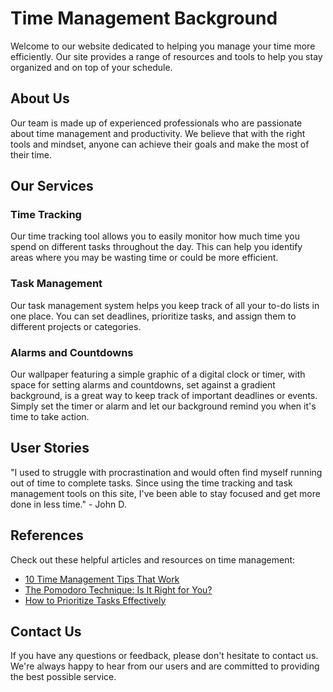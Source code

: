 <!--font:Great Vibes-->

# Time Management Background

Welcome to our website dedicated to helping you manage your time more efficiently. Our site provides a range of resources and tools to help you stay organized and on top of your schedule. 

## About Us

Our team is made up of experienced professionals who are passionate about time management and productivity. We believe that with the right tools and mindset, anyone can achieve their goals and make the most of their time. 

## Our Services

### Time Tracking

Our time tracking tool allows you to easily monitor how much time you spend on different tasks throughout the day. This can help you identify areas where you may be wasting time or could be more efficient.

### Task Management

Our task management system helps you keep track of all your to-do lists in one place. You can set deadlines, prioritize tasks, and assign them to different projects or categories.

### Alarms and Countdowns

Our wallpaper featuring a simple graphic of a digital clock or timer, with space for setting alarms and countdowns, set against a gradient background, is a great way to keep track of important deadlines or events. Simply set the timer or alarm and let our background remind you when it's time to take action.

## User Stories

"I used to struggle with procrastination and would often find myself running out of time to complete tasks. Since using the time tracking and task management tools on this site, I've been able to stay focused and get more done in less time." - John D.

## References

Check out these helpful articles and resources on time management:

- [10 Time Management Tips That Work](#)
- [The Pomodoro Technique: Is It Right for You?](#)
- [How to Prioritize Tasks Effectively](#)

## Contact Us

If you have any questions or feedback, please don't hesitate to contact us. We're always happy to hear from our users and are committed to providing the best possible service.

<!--

Write me content for website with wallpaper which alt text is:

"A wallpaper featuring a simple graphic of a digital clock or timer, with space for setting alarms and countdowns, set against a gradient background."

The name/title of the page should not be 1:1 copy of the alt text but rather a real content of the website which is using this wallpaper.

- Use markdown format 
- Start with heading
- Heading should be short and concise
- The content should look like a real website 
- The website should not be about the wallpaper, wallpaper is just a related background
- Heading should be contain work "wallpaper" or "background"
- Include real sections like references, contact, user stories, etc. use things relevant to the page purpose.
- Feel free to use structure like headings, bullets, numbering, blockquotes, paragraphs, horizontal lines, etc.
- You can use formatting like bold or _italic_
- You can include UTF-8 emojis
- Links should be only #hash anchors (and you can refer to the document itself)
- Do not include images


---


# Time Management Background

Welcome to our website dedicated to helping you manage your time more efficiently. Our site provides a range of resources and tools to help you stay organized and on top of your schedule. 

## About Us

Our team is made up of experienced professionals who are passionate about time management and productivity. We believe that with the right tools and mindset, anyone can achieve their goals and make the most of their time. 

## Our Services

### Time Tracking

Our time tracking tool allows you to easily monitor how much time you spend on different tasks throughout the day. This can help you identify areas where you may be wasting time or could be more efficient.

### Task Management

Our task management system helps you keep track of all your to-do lists in one place. You can set deadlines, prioritize tasks, and assign them to different projects or categories.

### Alarms and Countdowns

Our wallpaper featuring a simple graphic of a digital clock or timer, with space for setting alarms and countdowns, set against a gradient background, is a great way to keep track of important deadlines or events. Simply set the timer or alarm and let our background remind you when it's time to take action.

## User Stories

"I used to struggle with procrastination and would often find myself running out of time to complete tasks. Since using the time tracking and task management tools on this site, I've been able to stay focused and get more done in less time." - John D.

## References

Check out these helpful articles and resources on time management:

- [10 Time Management Tips That Work](#)
- [The Pomodoro Technique: Is It Right for You?](#)
- [How to Prioritize Tasks Effectively](#)

## Contact Us

If you have any questions or feedback, please don't hesitate to contact us. We're always happy to hear from our users and are committed to providing the best possible service.

-->
